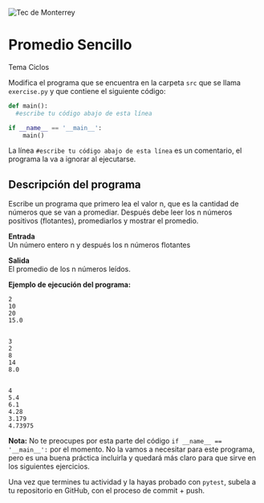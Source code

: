 ![Tec de Monterrey](../../images/logotecmty.png)
# Promedio Sencillo
Tema Ciclos

Modifica el programa que se encuentra en la carpeta `src` que se llama `exercise.py` y que contiene el siguiente código:

```python
def main():
  #escribe tu código abajo de esta línea

if __name__ == '__main__':
    main()
```

La línea `#escribe tu código abajo de esta línea` es un comentario, el programa la va a ignorar al ejecutarse.

## Descripción del programa

Escribe un programa que primero lea el valor n, que es la cantidad de números que se van a promediar.
Después debe leer los n números positivos (flotantes), promediarlos y mostrar el promedio.

**Entrada**  
Un número entero n y después los n números flotantes

**Salida**  
El promedio de los n números leídos.

**Ejemplo de ejecución del programa:**  
```
2
10
20
15.0


3
2
8
14
8.0


4
5.4
6.1
4.28
3.179
4.73975

```

**Nota:** No te preocupes por esta parte del código `if __name__ == '__main__':` por el momento. No la vamos a necesitar para este programa, pero es una buena práctica incluirla y quedará más claro para que sirve en los siguientes ejercicios.

Una vez que termines tu actividad y la hayas probado con `pytest`, subela a tu repositorio en GitHub, con el proceso de commit + push.
